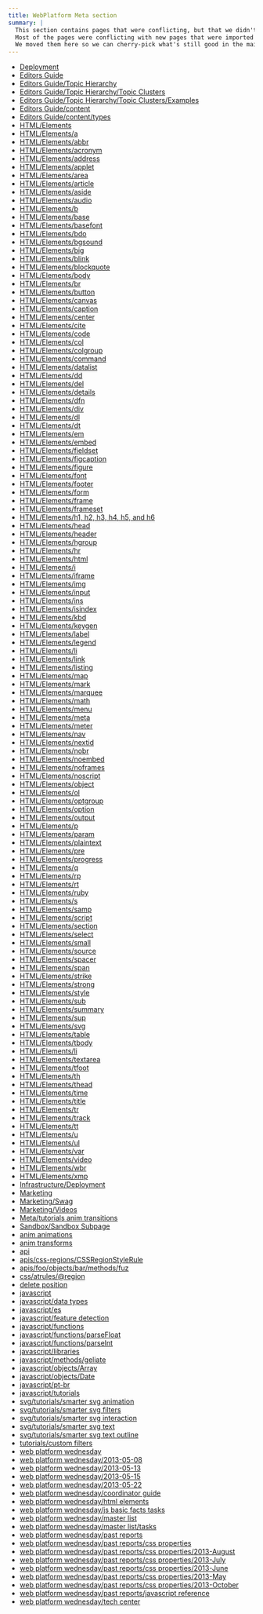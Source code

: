 ```yaml
---
title: WebPlatform Meta section
summary: |
  This section contains pages that were conflicting, but that we didn't wanted to lose. 
  Most of the pages were conflicting with new pages that were imported from bulk import jobs.
  We moved them here so we can cherry-pick what's still good in the main content area.
---
```


<ul class="prefixindex-list-table">
    <li><a href="/Meta/Deployment">Deployment</a></li>
    <li><a href="/Meta/Editors_Guide">Editors Guide</a></li>
    <li><a href="/Meta/Editors_Guide/Topic_Hierarchy">Editors Guide/Topic Hierarchy</a></li>
    <li><a href="/Meta/Editors_Guide/Topic_Hierarchy/Topic_Clusters">Editors Guide/Topic Hierarchy/Topic Clusters</a></li>
    <li><a href="/Meta/Editors_Guide/Topic_Hierarchy/Topic_Clusters/Examples">Editors Guide/Topic Hierarchy/Topic Clusters/Examples</a></li>
    <li><a href="/Meta/Editors_Guide/content">Editors Guide/content</a></li>
    <li><a href="/Meta/Editors_Guide/content/types">Editors Guide/content/types</a></li>
    <li><a href="/Meta/HTML/Elements">HTML/Elements</a></li>
    <li><a href="/Meta/HTML/Elements/a">HTML/Elements/a</a></li>
    <li><a href="/Meta/HTML/Elements/abbr">HTML/Elements/abbr</a></li>
    <li><a href="/Meta/HTML/Elements/acronym">HTML/Elements/acronym</a></li>
    <li><a href="/Meta/HTML/Elements/address">HTML/Elements/address</a></li>
    <li><a href="/Meta/HTML/Elements/applet">HTML/Elements/applet</a></li>
    <li><a href="/Meta/HTML/Elements/area">HTML/Elements/area</a></li>
    <li><a href="/Meta/HTML/Elements/article">HTML/Elements/article</a></li>
    <li><a href="/Meta/HTML/Elements/aside">HTML/Elements/aside</a></li>
    <li><a href="/Meta/HTML/Elements/audio">HTML/Elements/audio</a></li>
    <li><a href="/Meta/HTML/Elements/b">HTML/Elements/b</a></li>
    <li><a href="/Meta/HTML/Elements/base">HTML/Elements/base</a></li>
    <li><a href="/Meta/HTML/Elements/basefont">HTML/Elements/basefont</a></li>
    <li><a href="/Meta/HTML/Elements/bdo">HTML/Elements/bdo</a></li>
    <li><a href="/Meta/HTML/Elements/bgsound">HTML/Elements/bgsound</a></li>
    <li><a href="/Meta/HTML/Elements/big">HTML/Elements/big</a></li>
    <li><a href="/Meta/HTML/Elements/blink">HTML/Elements/blink</a></li>
    <li><a href="/Meta/HTML/Elements/blockquote">HTML/Elements/blockquote</a></li>
    <li><a href="/Meta/HTML/Elements/body">HTML/Elements/body</a></li>
    <li><a href="/Meta/HTML/Elements/br">HTML/Elements/br</a></li>
    <li><a href="/Meta/HTML/Elements/button">HTML/Elements/button</a></li>
    <li><a href="/Meta/HTML/Elements/canvas">HTML/Elements/canvas</a></li>
    <li><a href="/Meta/HTML/Elements/caption">HTML/Elements/caption</a></li>
    <li><a href="/Meta/HTML/Elements/center">HTML/Elements/center</a></li>
    <li><a href="/Meta/HTML/Elements/cite">HTML/Elements/cite</a></li>
    <li><a href="/Meta/HTML/Elements/code">HTML/Elements/code</a></li>
    <li><a href="/Meta/HTML/Elements/col">HTML/Elements/col</a></li>
    <li><a href="/Meta/HTML/Elements/colgroup">HTML/Elements/colgroup</a></li>
    <li><a href="/Meta/HTML/Elements/command">HTML/Elements/command</a></li>
    <li><a href="/Meta/HTML/Elements/datalist">HTML/Elements/datalist</a></li>
    <li><a href="/Meta/HTML/Elements/dd">HTML/Elements/dd</a></li>
    <li><a href="/Meta/HTML/Elements/del">HTML/Elements/del</a></li>
    <li><a href="/Meta/HTML/Elements/details">HTML/Elements/details</a></li>
    <li><a href="/Meta/HTML/Elements/dfn">HTML/Elements/dfn</a></li>
    <li><a href="/Meta/HTML/Elements/div">HTML/Elements/div</a></li>
    <li><a href="/Meta/HTML/Elements/dl">HTML/Elements/dl</a></li>
    <li><a href="/Meta/HTML/Elements/dt">HTML/Elements/dt</a></li>
    <li><a href="/Meta/HTML/Elements/em">HTML/Elements/em</a></li>
    <li><a href="/Meta/HTML/Elements/embed">HTML/Elements/embed</a></li>
    <li><a href="/Meta/HTML/Elements/fieldset">HTML/Elements/fieldset</a></li>
    <li><a href="/Meta/HTML/Elements/figcaption">HTML/Elements/figcaption</a></li>
    <li><a href="/Meta/HTML/Elements/figure">HTML/Elements/figure</a></li>
    <li><a href="/Meta/HTML/Elements/font">HTML/Elements/font</a></li>
    <li><a href="/Meta/HTML/Elements/footer">HTML/Elements/footer</a></li>
    <li><a href="/Meta/HTML/Elements/form">HTML/Elements/form</a></li>
    <li><a href="/Meta/HTML/Elements/frame">HTML/Elements/frame</a></li>
    <li><a href="/Meta/HTML/Elements/frameset">HTML/Elements/frameset</a></li>
    <li><a href="/Meta/HTML/Elements/h1,_h2,_h3,_h4,_h5,_and_h6">HTML/Elements/h1, h2, h3, h4, h5, and h6</a></li>
    <li><a href="/Meta/HTML/Elements/head">HTML/Elements/head</a></li>
    <li><a href="/Meta/HTML/Elements/header">HTML/Elements/header</a></li>
    <li><a href="/Meta/HTML/Elements/hgroup">HTML/Elements/hgroup</a></li>
    <li><a href="/Meta/HTML/Elements/hr">HTML/Elements/hr</a></li>
    <li><a href="/Meta/HTML/Elements/html">HTML/Elements/html</a></li>
    <li><a href="/Meta/HTML/Elements/i">HTML/Elements/i</a></li>
    <li><a href="/Meta/HTML/Elements/iframe">HTML/Elements/iframe</a></li>
    <li><a href="/Meta/HTML/Elements/img">HTML/Elements/img</a></li>
    <li><a href="/Meta/HTML/Elements/input">HTML/Elements/input</a></li>
    <li><a href="/Meta/HTML/Elements/ins">HTML/Elements/ins</a></li>
    <li><a href="/Meta/HTML/Elements/isindex">HTML/Elements/isindex</a></li>
    <li><a href="/Meta/HTML/Elements/kbd">HTML/Elements/kbd</a></li>
    <li><a href="/Meta/HTML/Elements/keygen">HTML/Elements/keygen</a></li>
    <li><a href="/Meta/HTML/Elements/label">HTML/Elements/label</a></li>
    <li><a href="/Meta/HTML/Elements/legend">HTML/Elements/legend</a></li>
    <li><a href="/Meta/HTML/Elements/li">HTML/Elements/li</a></li>
    <li><a href="/Meta/HTML/Elements/link">HTML/Elements/link</a></li>
    <li><a href="/Meta/HTML/Elements/listing">HTML/Elements/listing</a></li>
    <li><a href="/Meta/HTML/Elements/map">HTML/Elements/map</a></li>
    <li><a href="/Meta/HTML/Elements/mark">HTML/Elements/mark</a></li>
    <li><a href="/Meta/HTML/Elements/marquee">HTML/Elements/marquee</a></li>
    <li><a href="/Meta/HTML/Elements/math">HTML/Elements/math</a></li>
    <li><a href="/Meta/HTML/Elements/menu">HTML/Elements/menu</a></li>
    <li><a href="/Meta/HTML/Elements/meta">HTML/Elements/meta</a></li>
    <li><a href="/Meta/HTML/Elements/meter">HTML/Elements/meter</a></li>
    <li><a href="/Meta/HTML/Elements/nav">HTML/Elements/nav</a></li>
    <li><a href="/Meta/HTML/Elements/nextid">HTML/Elements/nextid</a></li>
    <li><a href="/Meta/HTML/Elements/nobr">HTML/Elements/nobr</a></li>
    <li><a href="/Meta/HTML/Elements/noembed">HTML/Elements/noembed</a></li>
    <li><a href="/Meta/HTML/Elements/noframes">HTML/Elements/noframes</a></li>
    <li><a href="/Meta/HTML/Elements/noscript">HTML/Elements/noscript</a></li>
    <li><a href="/Meta/HTML/Elements/object">HTML/Elements/object</a></li>
    <li><a href="/Meta/HTML/Elements/ol">HTML/Elements/ol</a></li>
    <li><a href="/Meta/HTML/Elements/optgroup">HTML/Elements/optgroup</a></li>
    <li><a href="/Meta/HTML/Elements/option">HTML/Elements/option</a></li>
    <li><a href="/Meta/HTML/Elements/output">HTML/Elements/output</a></li>
    <li><a href="/Meta/HTML/Elements/p">HTML/Elements/p</a></li>
    <li><a href="/Meta/HTML/Elements/param">HTML/Elements/param</a></li>
    <li><a href="/Meta/HTML/Elements/plaintext">HTML/Elements/plaintext</a></li>
    <li><a href="/Meta/HTML/Elements/pre">HTML/Elements/pre</a></li>
    <li><a href="/Meta/HTML/Elements/progress">HTML/Elements/progress</a></li>
    <li><a href="/Meta/HTML/Elements/q">HTML/Elements/q</a></li>
    <li><a href="/Meta/HTML/Elements/rp">HTML/Elements/rp</a></li>
    <li><a href="/Meta/HTML/Elements/rt">HTML/Elements/rt</a></li>
    <li><a href="/Meta/HTML/Elements/ruby">HTML/Elements/ruby</a></li>
    <li><a href="/Meta/HTML/Elements/s">HTML/Elements/s</a></li>
    <li><a href="/Meta/HTML/Elements/samp">HTML/Elements/samp</a></li>
    <li><a href="/Meta/HTML/Elements/script">HTML/Elements/script</a></li>
    <li><a href="/Meta/HTML/Elements/section">HTML/Elements/section</a></li>
    <li><a href="/Meta/HTML/Elements/select">HTML/Elements/select</a></li>
    <li><a href="/Meta/HTML/Elements/small">HTML/Elements/small</a></li>
    <li><a href="/Meta/HTML/Elements/source">HTML/Elements/source</a></li>
    <li><a href="/Meta/HTML/Elements/spacer">HTML/Elements/spacer</a></li>
    <li><a href="/Meta/HTML/Elements/span">HTML/Elements/span</a></li>
    <li><a href="/Meta/HTML/Elements/strike">HTML/Elements/strike</a></li>
    <li><a href="/Meta/HTML/Elements/strong">HTML/Elements/strong</a></li>
    <li><a href="/Meta/HTML/Elements/style">HTML/Elements/style</a></li>
    <li><a href="/Meta/HTML/Elements/sub">HTML/Elements/sub</a></li>
    <li><a href="/Meta/HTML/Elements/summary">HTML/Elements/summary</a></li>
    <li><a href="/Meta/HTML/Elements/sup">HTML/Elements/sup</a></li>
    <li><a href="/Meta/HTML/Elements/svg">HTML/Elements/svg</a></li>
    <li><a href="/Meta/HTML/Elements/table">HTML/Elements/table</a></li>
    <li><a href="/Meta/HTML/Elements/tbody">HTML/Elements/tbody</a></li>
    <li><a href="/Meta/HTML/Elements/li">HTML/Elements/li</a></li>
    <li><a href="/Meta/HTML/Elements/textarea">HTML/Elements/textarea</a></li>
    <li><a href="/Meta/HTML/Elements/tfoot">HTML/Elements/tfoot</a></li>
    <li><a href="/Meta/HTML/Elements/th">HTML/Elements/th</a></li>
    <li><a href="/Meta/HTML/Elements/thead">HTML/Elements/thead</a></li>
    <li><a href="/Meta/HTML/Elements/time">HTML/Elements/time</a></li>
    <li><a href="/Meta/HTML/Elements/title">HTML/Elements/title</a></li>
    <li><a href="/Meta/HTML/Elements/tr">HTML/Elements/tr</a></li>
    <li><a href="/Meta/HTML/Elements/track">HTML/Elements/track</a></li>
    <li><a href="/Meta/HTML/Elements/tt">HTML/Elements/tt</a></li>
    <li><a href="/Meta/HTML/Elements/u">HTML/Elements/u</a></li>
    <li><a href="/Meta/HTML/Elements/ul">HTML/Elements/ul</a></li>
    <li><a href="/Meta/HTML/Elements/var">HTML/Elements/var</a></li>
    <li><a href="/Meta/HTML/Elements/video">HTML/Elements/video</a></li>
    <li><a href="/Meta/HTML/Elements/wbr">HTML/Elements/wbr</a></li>
    <li><a href="/Meta/HTML/Elements/xmp">HTML/Elements/xmp</a></li>
    <li><a href="/Meta/Infrastructure/Deployment">Infrastructure/Deployment</a></li>
    <li><a href="/Meta/Marketing">Marketing</a></li>
    <li><a href="/Meta/Marketing/Swag">Marketing/Swag</a></li>
    <li><a href="/Meta/Marketing/Videos">Marketing/Videos</a></li>
    <li><a href="/Meta/Meta/tutorials_anim_transitions">Meta/tutorials anim transitions</a></li>
    <li><a href="/Meta/Sandbox/Sandbox_Subpage">Sandbox/Sandbox Subpage</a></li>
    <li><a href="/Meta/anim_animations">anim animations</a></li>
    <li><a href="/Meta/anim_transforms">anim transforms</a></li>
    <li><a href="/Meta/api">api</a></li>
    <li><a href="/Meta/apis/css-regions/CSSRegionStyleRule">apis/css-regions/CSSRegionStyleRule</a></li>
    <li><a href="/Meta/apis/foo/objects/bar/methods/fuz">apis/foo/objects/bar/methods/fuz</a></li>
    <li><a href="/Meta/css/atrules/@region">css/atrules/@region</a></li>
    <li><a href="/Meta/delete_position">delete position</a></li>
    <li><a href="/Meta/javascript">javascript</a></li>
    <li><a href="/Meta/javascript/data_types">javascript/data types</a></li>
    <li><a href="/Meta/javascript/es">javascript/es</a></li>
    <li><a href="/Meta/javascript/feature_detection">javascript/feature detection</a></li>
    <li><a href="/Meta/javascript/functions">javascript/functions</a></li>
    <li><a href="/Meta/javascript/functions/parseFloat">javascript/functions/parseFloat</a></li>
    <li><a href="/Meta/javascript/functions/parseInt">javascript/functions/parseInt</a></li>
    <li><a href="/Meta/javascript/libraries">javascript/libraries</a></li>
    <li><a href="/Meta/javascript/methods/geliate">javascript/methods/geliate</a></li>
    <li><a href="/Meta/javascript/objects/Array">javascript/objects/Array</a></li>
    <li><a href="/Meta/javascript/objects/Date">javascript/objects/Date</a></li>
    <li><a href="/Meta/javascript/pt-br">javascript/pt-br</a></li>
    <li><a href="/Meta/javascript/tutorials">javascript/tutorials</a></li>
    <li><a href="/Meta/svg/tutorials/smarter_svg_animation">svg/tutorials/smarter svg animation</a></li>
    <li><a href="/Meta/svg/tutorials/smarter_svg_filters">svg/tutorials/smarter svg filters</a></li>
    <li><a href="/Meta/svg/tutorials/smarter_svg_interaction">svg/tutorials/smarter svg interaction</a></li>
    <li><a href="/Meta/svg/tutorials/smarter_svg_text">svg/tutorials/smarter svg text</a></li>
    <li><a href="/Meta/svg/tutorials/smarter_svg_text_outline">svg/tutorials/smarter svg text outline</a></li>
    <li><a href="/Meta/tutorials/custom_filters">tutorials/custom filters</a></li>
    <li><a href="/Meta/web_platform_wednesday">web platform wednesday</a></li>
    <li><a href="/Meta/web_platform_wednesday/2013-05-08">web platform wednesday/2013-05-08</a></li>
    <li><a href="/Meta/web_platform_wednesday/2013-05-13">web platform wednesday/2013-05-13</a></li>
    <li><a href="/Meta/web_platform_wednesday/2013-05-15">web platform wednesday/2013-05-15</a></li>
    <li><a href="/Meta/web_platform_wednesday/2013-05-22">web platform wednesday/2013-05-22</a></li>
    <li><a href="/Meta/web_platform_wednesday/coordinator_guide">web platform wednesday/coordinator guide</a></li>
    <li><a href="/Meta/web_platform_wednesday/html_elements">web platform wednesday/html elements</a></li>
    <li><a href="/Meta/web_platform_wednesday/js_basic_facts_tasks">web platform wednesday/js basic facts tasks</a></li>
    <li><a href="/Meta/web_platform_wednesday/master_list">web platform wednesday/master list</a></li>
    <li><a href="/Meta/web_platform_wednesday/master_list/tasks">web platform wednesday/master list/tasks</a></li>
    <li><a href="/Meta/web_platform_wednesday/past_reports">web platform wednesday/past reports</a></li>
    <li><a href="/Meta/web_platform_wednesday/past_reports/css_properties">web platform wednesday/past reports/css properties</a></li>
    <li><a href="/Meta/web_platform_wednesday/past_reports/css_properties/2013-August">web platform wednesday/past reports/css properties/2013-August</a></li>
    <li><a href="/Meta/web_platform_wednesday/past_reports/css_properties/2013-July">web platform wednesday/past reports/css properties/2013-July</a></li>
    <li><a href="/Meta/web_platform_wednesday/past_reports/css_properties/2013-June">web platform wednesday/past reports/css properties/2013-June</a></li>
    <li><a href="/Meta/web_platform_wednesday/past_reports/css_properties/2013-May">web platform wednesday/past reports/css properties/2013-May</a></li>
    <li><a href="/Meta/web_platform_wednesday/past_reports/css_properties/2013-October">web platform wednesday/past reports/css properties/2013-October</a></li>
    <li><a href="/Meta/web_platform_wednesday/past_reports/javascript_reference">web platform wednesday/past reports/javascript reference</a></li>
    <li><a href="/Meta/web_platform_wednesday/tech_center">web platform wednesday/tech center</a></li>
</ul>
